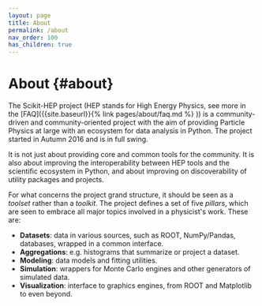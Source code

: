 ```yaml
---
layout: page
title: About
permalink: /about
nav_order: 100
has_children: true
---
```


About {#about}
=======

The Scikit-HEP project
(HEP stands for High Energy Physics, see more in the [FAQ]({{site.baseurl}}{% link pages/about/faq.md %} ))
is a community-driven and
community-oriented project with the aim of providing Particle Physics at
large with an ecosystem for data analysis in Python. The project started
in Autumn 2016 and is in full swing.

It is not just about providing core and common tools for the community.
It is also about improving the interoperability between HEP tools and
the scientific ecosystem in Python, and about improving on
discoverability of utility packages and projects.

For what concerns the project grand structure, it should be seen as a
*toolset* rather than a *toolkit*. The project defines a set of five
*pillars*, which are seen to embrace all major topics involved in a
physicist\'s work. These are:

- **Datasets**: data in various sources, such as ROOT, NumPy/Pandas,
  databases, wrapped in a common interface.
- **Aggregations**: e.g. histograms that summarize or project a
  dataset.
- **Modeling**: data models and fitting utilities.
- **Simulation**: wrappers for Monte Carlo engines and other
  generators of simulated data.
- **Visualization**: interface to graphics engines, from ROOT and
  Matplotlib to even beyond.
